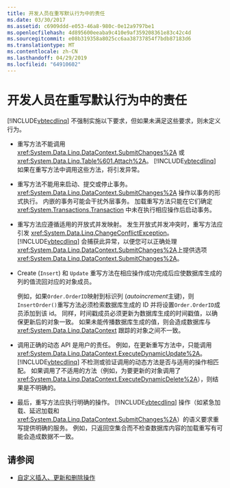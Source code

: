```yaml
---
title: 开发人员在重写默认行为中的责任
ms.date: 03/30/2017
ms.assetid: c6909ddd-e053-46a8-980c-0e12a9797be1
ms.openlocfilehash: 4d895600eeaba9c410e9af359208361e83c42c4d
ms.sourcegitcommit: e08b319358a8025cc6aa38737854f7bdb87183d6
ms.translationtype: MT
ms.contentlocale: zh-CN
ms.lasthandoff: 04/29/2019
ms.locfileid: "64910602"
---
```

# <a name="responsibilities-of-the-developer-in-overriding-default-behavior"></a>开发人员在重写默认行为中的责任
[!INCLUDE[vbtecdlinq](../../../../../../includes/vbtecdlinq-md.md)] 不强制实施以下要求，但如果未满足这些要求，则未定义行为。  
  
- 重写方法不能调用<xref:System.Data.Linq.DataContext.SubmitChanges%2A> 或 <xref:System.Data.Linq.Table%601.Attach%2A>。 [!INCLUDE[vbtecdlinq](../../../../../../includes/vbtecdlinq-md.md)] 如果在重写方法中调用这些方法，将引发异常。  
  
- 重写方法不能用来启动、提交或停止事务。 <xref:System.Data.Linq.DataContext.SubmitChanges%2A> 操作以事务的形式执行。 内嵌的事务可能会干扰外层事务。 加载重写方法只能在它们确定 <xref:System.Transactions.Transaction> 中未在执行相应操作后启动事务。  
  
- 重写方法应遵循适用的开放式并发映射。 发生开放式并发冲突时，重写方法应引发 <xref:System.Data.Linq.ChangeConflictException>。 [!INCLUDE[vbtecdlinq](../../../../../../includes/vbtecdlinq-md.md)] 会捕获此异常，以便您可以正确处理<xref:System.Data.Linq.DataContext.SubmitChanges%2A>上提供选项<xref:System.Data.Linq.DataContext.SubmitChanges%2A>。  
  
- Create (`Insert`) 和 `Update` 重写方法在相应操作成功完成后应使数据库生成的列的值流回对应的对象成员。  
  
     例如，如果`Order.OrderID`映射到标识列 (*autoincrement*主键)，则`InsertOrder()`重写方法必须检索数据库生成的 ID 并将设置`Order.OrderID`成员添加到该 id。 同样，时间戳成员必须更新为数据库生成的时间戳值，以确保更新后的对象一致。 如果未能传播数据库生成的值，则会造成数据库与 <xref:System.Data.Linq.DataContext> 跟踪的对象之间不一致。  
  
- 调用正确的动态 API 是用户的责任。 例如，在更新重写方法中，只能调用 <xref:System.Data.Linq.DataContext.ExecuteDynamicUpdate%2A>。 [!INCLUDE[vbtecdlinq](../../../../../../includes/vbtecdlinq-md.md)] 不检测或验证调用的动态方法是否与适用的操作相匹配。 如果调用了不适用的方法（例如，为要更新的对象调用了 <xref:System.Data.Linq.DataContext.ExecuteDynamicDelete%2A>），则结果是不明确的。  
  
- 最后，重写方法应执行明确的操作。 [!INCLUDE[vbtecdlinq](../../../../../../includes/vbtecdlinq-md.md)] 操作（如紧急加载、延迟加载和 <xref:System.Data.Linq.DataContext.SubmitChanges%2A>）的语义要求重写提供明确的服务。 例如，只返回空集合而不检查数据库内容的加载重写有可能会造成数据不一致。  
  
## <a name="see-also"></a>请参阅

- [自定义插入、更新和删除操作](../../../../../../docs/framework/data/adonet/sql/linq/customizing-insert-update-and-delete-operations.md)

